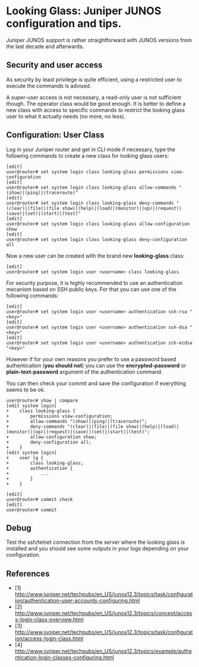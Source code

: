 # Looking Glass: Juniper JUNOS configuration and tips.

Juniper JUNOS support is rather straightforward with JUNOS versions from the
last decade and afterwards.

## Security and user access

As security by least privilege is quite efficient, using a restricted user to
execute the commands is advised.

A super-user access is not necessary, a read-only user is not sufficient
though. The operator class would be good enough. It is better to define a new
class with access to specific commands to restrict the looking glass user to
what it actually needs (no more, no less).

## Configuration: User Class

Log in your Juniper router and get in CLI mode if necessary, type the
following commands to create a new class for looking glass users:

```
[edit]
user@router# set system login class looking-glass permissions view-configuration
[edit]
user@router# set system login class looking-glass allow-commands "(show)|(ping)|(traceroute)"
[edit]
user@router# set system login class looking-glass deny-commands "(clear)|(file)|(file show)|(help)|(load)|(monitor)|(op)|(request)|(save)|(set)|(start)|(test)"
[edit]
user@router# set system login class looking-glass allow-configuration show
[edit]
user@router# set system login class looking-glass deny-configuration all
```

Now a new user can be created with the brand new **looking-glass** class:

```
[edit]
user@router# set system login user <username> class looking-glass
```

For security purpose, it is highly recommended to use an authentication
mecanism based on SSH public keys. For that you can use one of the following
commands:

```
[edit]
user@router# set system login user <username> authentication ssh-rsa "<key>"
[edit]
user@router# set system login user <username> authentication ssh-dsa "<key>"
[edit]
user@router# set system login user <username> authentication ssh-ecdsa "<key>"
```

However if for your own reasons you prefer to use a password based authentication
(**you should not**) you can use the **encrypted-password** or
**plain-text-password** argument of the authentication command.

You can then check your commit and save the configuration if everything seems
to be ok.

```
user@router# show | compare
[edit system login]
+    class looking-glass {
+        permissions view-configuration;
+        allow-commands "(show)|(ping)|(traceroute)";
+        deny-commands "(clear)|(file)|(file show)|(help)|(load)|(monitor)|(op)|(request)|(save)|(set)|(start)|(test)";
+        allow-configuration show;
+        deny-configuration all;
+    }
[edit system login]
+    user lg {
+        class looking-glass;
+        authentication {
+            ...
+        }
+    }

[edit]
user@router# commit check
[edit]
user@router# commit
```

## Debug

Test the ssh/telnet connection from the server where the looking glass is
installed and you should see some outputs in your logs depending on your
configuration.

## References

  * [1] http://www.juniper.net/techpubs/en_US/junos12.3/topics/task/configuration/authentication-user-accounts-configuring.html
  * [2] http://www.juniper.net/techpubs/en_US/junos12.3/topics/concept/access-login-class-overview.html
  * [3] http://www.juniper.net/techpubs/en_US/junos12.3/topics/task/configuration/access-login-class.html
  * [4] http://www.juniper.net/techpubs/en_US/junos12.3/topics/example/authentication-login-classes-configuring.html
